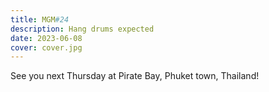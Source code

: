 ```yaml
---
title: MGM#24
description: Hang drums expected
date: 2023-06-08
cover: cover.jpg
---
```


See you next Thursday at Pirate Bay, Phuket town, Thailand!